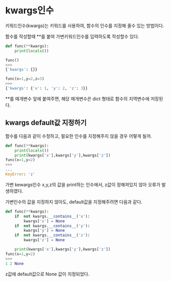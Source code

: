 # kwargs인수

키워드인수(kwargs)는 키워드를 사용하여, 함수의 인수를 지정해 줄수 있는 방법이다.

함수를 작성할때 **를 붙여 가변키워드인수를 입력하도록 작성할수 있다.

```python
def func(**kwargs):
    print(locals())

func()
>>>
{'kwargs': {}}

func(x=1,y=2,z=3)
>>>
{'kwargs': {'x': 1, 'y': 2, 'z': 3}}
```
**를 매개변수 앞에 붙여주면, 해당 매개변수은 dict 형태로 함수의 지역변수에 저장된다.

## kwargs default값 지정하기

함수를 다음과 같이 수정하고, 필요한 인수를 지정해주지 않을 경우 어떻게 될까.
```python
def func(**kwargs):
	print(locals())
	print(kwargs['x'],kwargs['y'],kwargs['z'])
func(x=1,y=2)
>>>
...
KeyError: 'z'
```
가변 kewargs인수 x,y,z의 값을 print하는 인수에서, z값이 정해져있지 않아 오류가 발생하였다.

가변인수의 값을 지정하지 않아도, default값을 지정해주려면 다음과 같다.

```python
def func(**kwargs):
    if  not kwargs.__contains__('x'):
        kwargs['x'] = None
    if  not kwargs.__contains__('y'):
        kwargs['y'] = None
    if  not kwargs.__contains__('z'):
        kwargs['z'] = None

    print(kwargs['x'],kwargs['y'],kwargs['z'])
func(x=1,y=2)
>>>
1 2 None
```
z값에 default값으로 None 값이 지정되었다.
